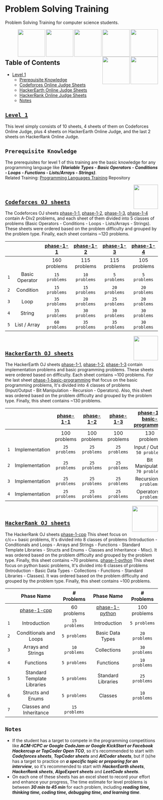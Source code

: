 # Problem Solving Training
Problem Solving Training for computer science students.

<img align="right" width="90" height="90" src="https://github.com/cs-MohamedAyman/Problem-Solving-Training/blob/master/online-judges-logos/codeforces.jpg">
<img align="right" width="90" height="90" src="https://github.com/cs-MohamedAyman/Problem-Solving-Training/blob/master/online-judges-logos/leetcode.jpg">
<img align="right" width="90" height="90" src="https://github.com/cs-MohamedAyman/Problem-Solving-Training/blob/master/online-judges-logos/algoexpert.jpg">
<img align="right" width="90" height="90" src="https://github.com/cs-MohamedAyman/Problem-Solving-Training/blob/master/online-judges-logos/atcoder.jpg">
<img align="right" width="90" height="90" src="https://github.com/cs-MohamedAyman/Problem-Solving-Training/blob/master/online-judges-logos/hackerearth.jpg">
<img align="right" width="90" height="90" src="https://github.com/cs-MohamedAyman/Problem-Solving-Training/blob/master/online-judges-logos/hackerrank.jpg">
<img align="right" width="90" height="90" src="https://github.com/cs-MohamedAyman/Problem-Solving-Training/blob/master/online-judges-logos/uri.jpg">
<br><br><br><br>

## Table of Contents
  * [Level 1](#level-1)
     * [Prerequisite Knowledge](#prerequisite-knowledge)
     * [Codeforces Online Judge Sheets](#codeforces-oj-sheets)
     * [HackerEarth Online Judge Sheets](#hackerearth-oj-sheets)
     * [HackerRank Online Judge Sheets](#hackerrank-oj-sheets)
     * [Notes](#notes)


## [`Level 1`](https://github.com/cs-MohamedAyman/Problem-Solving-Training/tree/master/level-1/README.md)

This level simply consists of 10 sheets, 4 sheets of them on Codeforces Online Judge, plus 4 sheets on HackerEarth Online Judge, and the last 2 sheets on HackerRank Online Judge.

## `Prerequisite Knowledge`
The prerequisites for level 1 of this training are the basic knowledge for any programming language like ***(Variable Types - Basic Operators - Conditions - Loops - Functions - Lists/Arrays - Strings)***.
<br>
Related Training: [Programming Languages Training](https://github.com/cs-MohamedAyman/Programming-Languages-and-Object-Oriented-Training) Repository

<img align="right" width="80" height="80" src="https://github.com/cs-MohamedAyman/Problem-Solving-Training/blob/master/online-judges-logos/codeforces.jpg">
<br>

## [`Codeforces OJ sheets`](https://github.com/cs-MohamedAyman/Problem-Solving-Training/tree/master/level-1/README.md)

The Codeforces OJ sheets [phase-1-1](https://github.com/cs-MohamedAyman/Problem-Solving-Training/tree/master/level-1/codeforces-phase-1-1), [phase-1-2](https://github.com/cs-MohamedAyman/Problem-Solving-Training/tree/master/level-1/codeforces-phase-1-2), [phase-1-3](https://github.com/cs-MohamedAyman/Problem-Solving-Training/tree/master/level-1/codeforces-phase-1-3), [phase-1-4](https://github.com/cs-MohamedAyman/Problem-Solving-Training/tree/master/level-1/codeforces-phase-1-4) contain A-Div2 problems, and each sheet of them divided into 5 classes of problems (Basic Operators - Conditions - Loops - Lists/Arrays - Strings). These sheets were ordered based on the problem difficulty and grouped by the problem type. Finally, each sheet contains ~120 problems.

| | | [phase-1-1](https://github.com/cs-MohamedAyman/Problem-Solving-Training/tree/master/level-1/codeforces-phase-1-1)                                                                 | [phase-1-2](https://github.com/cs-MohamedAyman/Problem-Solving-Training/tree/master/level-1/codeforces-phase-1-2)                                                                 | [phase-1-3](https://github.com/cs-MohamedAyman/Problem-Solving-Training/tree/master/level-1/codeforces-phase-1-3)                                                                 | [phase-1-4](https://github.com/cs-MohamedAyman/Problem-Solving-Training/tree/master/level-1/codeforces-phase-1-4)  |
|:---:|:---------------:|:-------------:|:-------------:|:-------------:|:-------------:|
|     |                 | 160 problems  | 115 problems  | 115 problems  | 105 problems  |
| `1` | Basic Operator  | `15 problems` | `10 problems` | `5 problems`  | `5 problems`  |
| `2` | Condition       | `15 problems` | `15 problems` | `20 problems` | `20 problems` |
| `3` | Loop            | `35 problems` | `20 problems` | `25 problems` | `20 problems` |
| `4` | String          | `35 problems` | `30 problems` | `30 problems` | `30 problems` |
| `5` | List / Array    | `60 problems` | `35 problems` | `35 problems` | `30 problems` |

<img align="right" width="80" height="80" src="https://github.com/cs-MohamedAyman/Problem-Solving-Training/blob/master/online-judges-logos/hackerearth.jpg">
<br>

## [`HackerEarth OJ sheets`](https://github.com/cs-MohamedAyman/Problem-Solving-Training/tree/master/level-1/README.md)

The HackerEarth OJ sheets [phase-1-1](https://github.com/cs-MohamedAyman/Problem-Solving-Training/tree/master/level-1/hackerearth-phase-1-1), [phase-1-2](https://github.com/cs-MohamedAyman/Problem-Solving-Training/tree/master/level-1/hackerearth-phase-1-2), [phase-1-3](https://github.com/cs-MohamedAyman/Problem-Solving-Training/tree/master/level-1/hackerearth-phase-1-3) contain implementation problems and basic programming problems. These sheets were ordered based on difficulty. Each sheet contains ~100 problems. For the last sheet [phase-1-basic-programming](https://github.com/cs-MohamedAyman/Problem-Solving-Training/tree/master/level-1/hackerearth-phase-1-basic-programming) that focus on the basic programming problems, It's divided into 4 classes of problems (Input/Output - Bit Manipulation - Recursion - Operators). Also, this sheet was ordered based on the problem difficulty and grouped by the problem type. Finally, this sheet contains ~130 problems.

| | | [phase-1-1](https://github.com/cs-MohamedAyman/Problem-Solving-Training/tree/master/level-1/hackerearth-phase-1-1)                                                               | [phase-1-2](https://github.com/cs-MohamedAyman/Problem-Solving-Training/tree/master/level-1/hackerearth-phase-1-2)                                                               | [phase-1-3](https://github.com/cs-MohamedAyman/Problem-Solving-Training/tree/master/level-1/hackerearth-phase-1-3)                                                               | [phase-1-basic-programming](https://github.com/cs-MohamedAyman/Problem-Solving-Training/tree/master/level-1/hackerearth-phase-1-basic-programming) |
|:---:|:-------------------:|:-------------:|:-------------:|:-------------:|:------------------------------:|
|     |                     | 100 problems  | 100 problems  | 100 problems  | 130 problems                   |
| `1` | Implementation      | `25 problems` | `25 problems` | `25 problems` | Input / Output   `50 problems` |
| `2` | Implementation      | `25 problems` | `25 problems` | `25 problems` | Bit Manipulation `70 problems` |
| `3` | Implementation      | `25 problems` | `25 problems` | `25 problems` | Recursion        `10 problems` |
| `4` | Implementation      | `25 problems` | `25 problems` | `25 problems` | Operators        `5 problems`  |

<img align="right" width="85" height="85" src="https://github.com/cs-MohamedAyman/Problem-Solving-Training/blob/master/online-judges-logos/hackerrank.jpg">
<br>

## [`HackerRank OJ sheets`](https://github.com/cs-MohamedAyman/Problem-Solving-Training/tree/master/level-1/README.md)

The HackerRank OJ sheets [phase-1-cpp](https://github.com/cs-MohamedAyman/Problem-Solving-Training/tree/master/level-1/hackerrank-phase-1-cpp) This sheet focus on c/c++ basic problems, It's divided into 8 classes of problems (Introduction - Conditionals and Loops - Arrays and Strings - Functions - Standard Template Libraries - Structs and Enums - Classes and Inheritance - Misc). It was ordered based on the problem difficulty and grouped by the problem type. Finally, this sheet contains ~70 problems. [phase-1-python](https://github.com/cs-MohamedAyman/Problem-Solving-Training/tree/master/level-1/hackerrank-phase-1-python) This sheet focus on python basic problems, It's divided into 6 classes of problems (Introduction - Basic Data Types - Collections - Functions - Standard Libraries - Classes). It was ordered based on the problem difficulty and grouped by the problem type. Finally, this sheet contains ~100 problems.

|     | Phase Name         | # Problems    | Phase Name        | # Problems   |
|:---:|:------------------:|:-------------:|:-----------------:|:------------:|
|  | [phase-1-cpp](https://github.com/cs-MohamedAyman/Problem-Solving-Training/tree/master/level-1/hackerrank-phase-1-cpp)                          | 60 problems                      | [phase-1-python](https://github.com/cs-MohamedAyman/Problem-Solving-Training/tree/master/level-1/hackerrank-phase-1-python)                    | 100 problems  |
| `1` | Introduction                | `15 problems` | Introduction       | `5 problems`  |
| `2` | Conditionals and Loops      | `5 problems`  | Basic Data Types   | `20 problems` |
| `3` | Arrays and Strings          | `10 problems` | Collections        | `30 problems` |
| `4` | Functions                   | `5 problems`  | Functions          | `10 problems` |
| `5` | Standard Template Libraries | `5 problems`  | Standard Libraries | `25 problems` |
| `6` | Structs and Enums           | `5 problems`  | Classes            | `10 problems` |
| `7` | Classes and Inheritance     | `15 problems` |                    |               |

## `Notes`

* If the student has a target to compete in the programming competitions like ***ACM-ICPC or Google CodeJam or Google KickStart or Facebook Hackercup or TopCoder Open TCO***, so it's recommended to start with ***Codeforces sheets***, ***TopCoder sheets*** and ***AtCoder sheets***, but if (s)he has a target to practice on ***a specific topic or preparing for an interview***, so it's recommended to start with ***HackerEarth sheets***, ***HackerRank sheets***, ***AlgoExpert sheets*** and ***LeetCode sheets***.
* On each one of these sheets has an excel sheet to record your effort and enhance your progress, The time estimate for level problems is between ***30 min to 45 min*** for each problem, including ***reading time, thinking time, coding time, debugging time, and learning time***.
